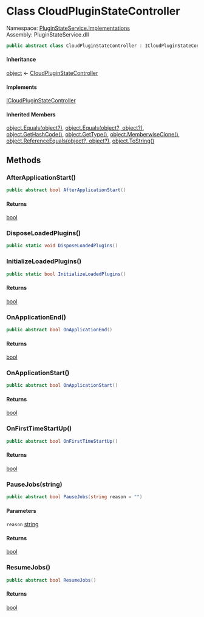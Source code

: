 #  Class CloudPluginStateController

Namespace: [PluginStateService.Implementations](PluginStateService.Implementations.md)  
Assembly: PluginStateService.dll  

```csharp
public abstract class CloudPluginStateController : ICloudPluginStateController
```

#### Inheritance

[object](https://learn.microsoft.com/dotnet/api/system.object) ← 
[CloudPluginStateController](PluginStateService.Implementations.CloudPluginStateController.md)

#### Implements

[ICloudPluginStateController](PluginStateService.Abstractions.ICloudPluginStateController.md)

#### Inherited Members

[object.Equals\(object?\)](https://learn.microsoft.com/dotnet/api/system.object.equals\#system\-object\-equals\(system\-object\)), 
[object.Equals\(object?, object?\)](https://learn.microsoft.com/dotnet/api/system.object.equals\#system\-object\-equals\(system\-object\-system\-object\)), 
[object.GetHashCode\(\)](https://learn.microsoft.com/dotnet/api/system.object.gethashcode), 
[object.GetType\(\)](https://learn.microsoft.com/dotnet/api/system.object.gettype), 
[object.MemberwiseClone\(\)](https://learn.microsoft.com/dotnet/api/system.object.memberwiseclone), 
[object.ReferenceEquals\(object?, object?\)](https://learn.microsoft.com/dotnet/api/system.object.referenceequals), 
[object.ToString\(\)](https://learn.microsoft.com/dotnet/api/system.object.tostring)

## Methods

###  AfterApplicationStart\(\)

```csharp
public abstract bool AfterApplicationStart()
```

#### Returns

 [bool](https://learn.microsoft.com/dotnet/api/system.boolean)

###  DisposeLoadedPlugins\(\)

```csharp
public static void DisposeLoadedPlugins()
```

###  InitializeLoadedPlugins\(\)

```csharp
public static bool InitializeLoadedPlugins()
```

#### Returns

 [bool](https://learn.microsoft.com/dotnet/api/system.boolean)

###  OnApplicationEnd\(\)

```csharp
public abstract bool OnApplicationEnd()
```

#### Returns

 [bool](https://learn.microsoft.com/dotnet/api/system.boolean)

###  OnApplicationStart\(\)

```csharp
public abstract bool OnApplicationStart()
```

#### Returns

 [bool](https://learn.microsoft.com/dotnet/api/system.boolean)

###  OnFirstTimeStartUp\(\)

```csharp
public abstract bool OnFirstTimeStartUp()
```

#### Returns

 [bool](https://learn.microsoft.com/dotnet/api/system.boolean)

###  PauseJobs\(string\)

```csharp
public abstract bool PauseJobs(string reason = "")
```

#### Parameters

`reason` [string](https://learn.microsoft.com/dotnet/api/system.string)

#### Returns

 [bool](https://learn.microsoft.com/dotnet/api/system.boolean)

###  ResumeJobs\(\)

```csharp
public abstract bool ResumeJobs()
```

#### Returns

 [bool](https://learn.microsoft.com/dotnet/api/system.boolean)

